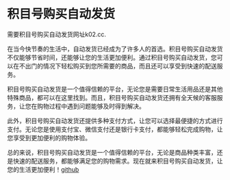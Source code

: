 # 积目号购买自动发货

需要积目号购买自动发货网址k02.cc.

在当今快节奏的生活中，自动发货已经成为了许多人的首选。积目号购买自动发货不仅能够节省时间，还能够让您的生活更加便利。通过积目号购买自动发货，您可以在不出门的情况下轻松购买到您所需要的商品，而且还可以享受到快速的配送服务。

积目号购买自动发货是一个值得信赖的平台，无论您是需要日常生活用品还是其他特殊商品，都可以在这里找到。而且，积目号购买自动发货还拥有全天候的客服服务，让您在购物过程中遇到问题能够及时得到解决。

此外，积目号购买自动发货还提供多种支付方式，让您可以选择最便捷的方式进行支付。无论您是使用支付宝、微信支付还是银行卡支付，都能够轻松完成购物，让您享受到更加便利的购物体验。

总的来说，积目号购买自动发货是一个值得信赖的平台，无论是商品种类丰富，还是快速的配送服务，都能够满足您的购物需求。现在就来积目号购买自动发货，让您的生活更加便利！[github](https://github.com)